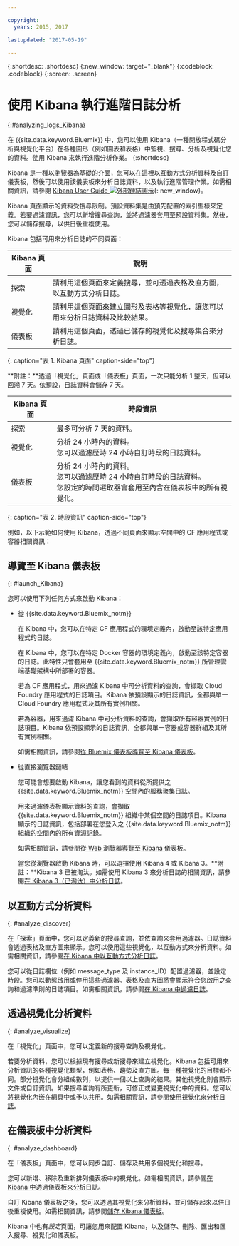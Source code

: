 ```yaml
---

copyright:
  years: 2015, 2017

lastupdated: "2017-05-19"

---
```



{:shortdesc: .shortdesc}
{:new_window: target="_blank"}
{:codeblock: .codeblock}
{:screen: .screen}

# 使用 Kibana 執行進階日誌分析
{:#analyzing_logs_Kibana}

在 {{site.data.keyword.Bluemix}} 中，您可以使用 Kibana（一種開放程式碼分析與視覺化平台）在各種圖形（例如圖表和表格）中監視、搜尋、分析及視覺化您的資料。使用 Kibana 來執行進階分析作業。
{:shortdesc}

Kibana 是一種以瀏覽器為基礎的介面，您可以在這裡以互動方式分析資料及自訂儀表板，然後可以使用該儀表板來分析日誌資料，以及執行進階管理作業。如需相關資訊，請參閱 [Kibana User Guide ![外部鏈結圖示](../../../icons/launch-glyph.svg "外部鏈結圖示")](https://www.elastic.co/guide/en/kibana/4.1/index.html){: new_window}。

Kibana 頁面顯示的資料受搜尋限制。預設資料集是由預先配置的索引型樣來定義。若要過濾資訊，您可以新增搜尋查詢，並將過濾器套用至預設資料集。然後，您可以儲存搜尋，以供日後重複使用。 

Kibana 包括可用來分析日誌的不同頁面：

| Kibana 頁面 | 說明 |
|-------------|-------------|
| 探索 | 請利用這個頁面來定義搜尋，並可透過表格及直方圖，以互動方式分析日誌。 |
| 視覺化 | 請利用這個頁面來建立圖形及表格等視覺化，讓您可以用來分析日誌資料及比較結果。  |
| 儀表板 | 請利用這個頁面，透過已儲存的視覺化及搜尋集合來分析日誌。  |
{: caption="表 1. Kibana 頁面" caption-side="top"}

**附註：**透過「視覺化」頁面或「儀表板」頁面，一次只能分析 1 整天，但可以回溯 7 天。依預設，日誌資料會儲存 7 天。 

| Kibana 頁面 | 時段資訊 |
|-------------|-------------------------|
| 探索 | 最多可分析 7 天的資料。 |
| 視覺化 | 分析 24 小時內的資料。<br> 您可以過濾歷時 24 小時自訂時段的日誌資料。  |
| 儀表板 | 分析 24 小時內的資料。<br> 您可以過濾歷時 24 小時自訂時段的日誌資料。<br> 您設定的時間選取器會套用至內含在儀表板中的所有視覺化。 |
{: caption="表 2. 時段資訊" caption-side="top"}

例如，以下示範如何使用 Kibana，透過不同頁面來顯示空間中的 CF 應用程式或容器相關資訊：

## 導覽至 Kibana 儀表板
{: #launch_Kibana}

您可以使用下列任何方式來啟動 Kibana：

* 從 {{site.data.keyword.Bluemix_notm}}

    在 Kibana 中，您可以在特定 CF 應用程式的環境定義內，啟動至該特定應用程式的日誌。
    
    在 Kibana 中，您可以在特定 Docker 容器的環境定義內，啟動至該特定容器的日誌。此特性只會套用至 {{site.data.keyword.Bluemix_notm}} 所管理雲端基礎架構中所部署的容器。
    
    若為 CF 應用程式，用來過濾 Kibana 中可分析資料的查詢，會擷取 Cloud Foundry 應用程式的日誌項目。Kibana 依預設顯示的日誌資訊，全都與單一 Cloud Foundry 應用程式及其所有實例相關。 
    
    若為容器，用來過濾 Kibana 中可分析資料的查詢，會擷取所有容器實例的日誌項目。Kibana 依預設顯示的日誌資訊，全都與單一容器或容器群組及其所有實例相關。 
    
    如需相關資訊，請參閱[從 Bluemix 儀表板導覽至 Kibana 儀表板](k4_launch.html#launch_Kibana_from_bluemix)。

* 從直接瀏覽器鏈結

    您可能會想要啟動 Kibana，讓您看到的資料從所提供之 {{site.data.keyword.Bluemix_notm}} 空間內的服務聚集日誌。
    
    用來過濾儀表板顯示資料的查詢，會擷取 {{site.data.keyword.Bluemix_notm}} 組織中某個空間的日誌項目。Kibana 顯示的日誌資訊，包括部署在您登入之 {{site.data.keyword.Bluemix_notm}} 組織的空間內的所有資源記錄。 
    
    如需相關資訊，請參閱[從 Web 瀏覽器導覽至 Kibana 儀表板](k4_launch.html#launch_Kibana_from_browser)。
    
    當您從瀏覽器啟動 Kibana 時，可以選擇使用 Kibana 4 或 Kibana 3。**附註：**Kibana 3 已被淘汰。如需使用 Kibana 3 來分析日誌的相關資訊，請參閱[在 Kibana 3（已淘汰）中分析日誌](../logging_view_kibana3.html#analyzing_logs_Kibana3)。


## 以互動方式分析資料
{: #analyze_discover}

在「探索」頁面中，您可以定義新的搜尋查詢，並依查詢來套用過濾器。日誌資料會透過表格及直方圖來顯示。您可以使用這些視覺化，以互動方式來分析資料。如需相關資訊，請參閱[在 Kibana 中以互動方式分析日誌](logging_kibana_analize_logs_interactively.html#kibana_analize_logs_interactively)。

您可以從日誌欄位（例如 message_type 及 instance_ID）配置過濾器，並設定時段。您可以動態啟用或停用這些過濾器。表格及直方圖將會顯示符合您啟用之查詢和過濾準則的日誌項目。如需相關資訊，請參閱[在 Kibana 中過濾日誌](k4_filter_logs.html#k4_filter_logs)。

## 透過視覺化分析資料
{: #analyze_visualize}
    
在「視覺化」頁面中，您可以定義新的搜尋查詢及視覺化。

若要分析資料，您可以根據現有搜尋或新搜尋來建立視覺化。Kibana 包括可用來分析資訊的各種視覺化類型，例如表格、趨勢及直方圖。每一種視覺化的目標都不同。部分視覺化會分組成數列，以提供一個以上查詢的結果。其他視覺化則會顯示文件或自訂資訊。如果搜尋查詢有所更新，可修正或變更視覺化中的資料。您可以將視覺化內嵌在網頁中或予以共用。如需相關資訊，請參閱[使用視覺化來分析日誌](logging_kibana_visualizations.html#logging_kibana_visualizations)。

## 在儀表板中分析資料
{: #analyze_dashboard}

在「儀表板」頁面中，您可以同步自訂、儲存及共用多個視覺化和搜尋。 

您可以新增、移除及重新排列儀表板中的視覺化。如需相關資訊，請參閱[在 Kibana 中透過儀表板來分析日誌](logging_kibana_analize_logs_dashboard.html#kibana_analize_logs_dashboard)。
    
自訂 Kibana 儀表板之後，您可以透過其視覺化來分析資料，並可儲存起來以供日後重複使用。如需相關資訊，請參閱[儲存 Kibana 儀表板](logging_kibana_analize_logs_dashboard.html#k4_dashboard_save)。

Kibana 中也有*設定*頁面，可讓您用來配置 Kibana，以及儲存、刪除、匯出和匯入搜尋、視覺化和儀表板。


